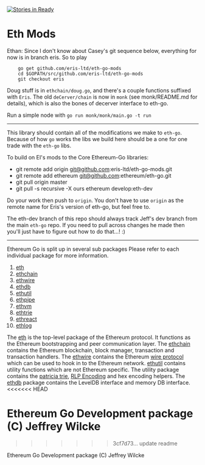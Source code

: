 [![Stories in Ready](https://badge.waffle.io/eris-ltd/deCerver.png?label=ready&title=Ready)](https://waffle.io/eris-ltd/deCerver)

# Eth Mods

Ethan: Since I don't know about Casey's git sequence below, everything for now is in branch eris. So to play
```
    go get github.com/eris-ltd/eth-go-mods
    cd $GOPATH/src/github.com/eris-ltd/eth-go-mods
    git checkout eris
```

Doug stuff is in `ethchain/doug.go`, and there's a couple functions suffixed with `Eris`. The old `deCerver/chain` is now in `monk` (see monk/README.md for details), which is also the bones of decerver interface to eth-go.

Run a simple node with `go run monk/monk/main.go -t run`

--------------------------------------------------
This library should contain all of the modifications we make to `eth-go`. Because of how `go` works the libs we build here should be a one for one trade with the `eth-go` libs.

To build on EI's mods to the Core Ethereum-Go libraries:

* git remote add origin git@github.com:eris-ltd/eth-go-mods.git
* git remote add ethereum git@github.com:ethereum/eth-go.git
* git pull origin master
* git pull -s recursive -X ours ethereum develop:eth-dev

Do your work then push to `origin`. You don't have to use `origin` as the remote name for Eris's version of eth-go, but feel free to.

The eth-dev branch of this repo should always track Jeff's dev branch from the main `eth-go` repo. If you need to pull across changes he made then you'll just have to figure out how to do that...! :)

--------------------------------------------------

Ethereum Go is split up in several sub packages Please refer to each
individual package for more information.
  1. [eth](https://github.com/ethereum/eth-go)
  2. [ethchain](https://github.com/ethereum/eth-go/tree/master/ethchain)
  3. [ethwire](https://github.com/ethereum/eth-go/tree/master/ethwire)
  4. [ethdb](https://github.com/ethereum/eth-go/tree/master/ethdb)
  5. [ethutil](https://github.com/ethereum/eth-go/tree/master/ethutil)
  6. [ethpipe](https://github.com/ethereum/eth-go/tree/master/ethpipe)
  7. [ethvm](https://github.com/ethereum/eth-go/tree/master/ethvm)
  8. [ethtrie](https://github.com/ethereum/eth-go/tree/master/ethtrie)
  9. [ethreact](https://github.com/ethereum/eth-go/tree/master/ethreact)
  10. [ethlog](https://github.com/ethereum/eth-go/tree/master/ethlog)

The [eth](https://github.com/ethereum/eth-go) is the top-level package of the Ethereum protocol. It functions as the Ethereum bootstrapping and peer communication layer. The [ethchain](https://github.com/ethereum/eth-go/tree/master/ethchain) contains the Ethereum blockchain, block manager, transaction and transaction handlers. The [ethwire](https://github.com/ethereum/eth-go/tree/master/ethwire) contains the Ethereum [wire protocol](http://wiki.ethereum.org/index.php/Wire_Protocol) which can be used to hook in to the Ethereum network. [ethutil](https://github.com/ethereum/eth-go/tree/master/ethutil) contains utility functions which are not Ethereum specific. The utility package contains the [patricia trie](http://wiki.ethereum.org/index.php/Patricia_Tree), [RLP Encoding](http://wiki.ethereum.org/index.php/RLP) and hex encoding helpers. The [ethdb](https://github.com/ethereum/eth-go/tree/master/ethdb) package contains the LevelDB interface and memory DB interface.
<<<<<<< HEAD

Ethereum Go Development package (C) Jeffrey Wilcke
=======
>>>>>>> 3cf7d73... update readme

Ethereum Go Development package (C) Jeffrey Wilcke
